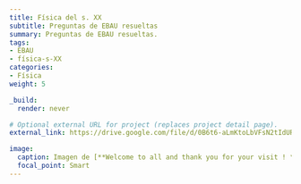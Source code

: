 ```yaml
---
title: Física del s. XX
subtitle: Preguntas de EBAU resueltas
summary: Preguntas de EBAU resueltas.
tags:
- EBAU
- física-s-XX
categories:
- Física
weight: 5

_build:
  render: never

# Optional external URL for project (replaces project detail page).
external_link: https://drive.google.com/file/d/0B6t6-aLmKtoLbVFsN2tIdURtRkk/view

image:
  caption: Imagen de [**Welcome to all and thank you for your visit ! ツ**](https://pixabay.com/es/users/janeb13-725943/) en [Pixabay](https://pixabay.com/es/)
  focal_point: Smart
---
```

